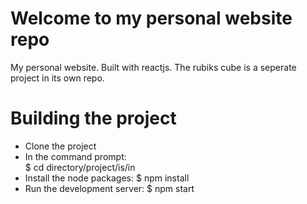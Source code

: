 # Welcome to my personal website repo
My personal website. Built with reactjs. The rubiks cube is a seperate project in its own repo. 

# Building the project
* Clone the project
* In the command prompt:  
   $ cd directory/project/is/in
* Install the node packages: 
 $ npm install
* Run the development server: 
 $ npm start
